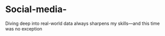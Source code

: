 # Social-media-
Diving deep into real-world data always sharpens my skills—and this time was no exception
